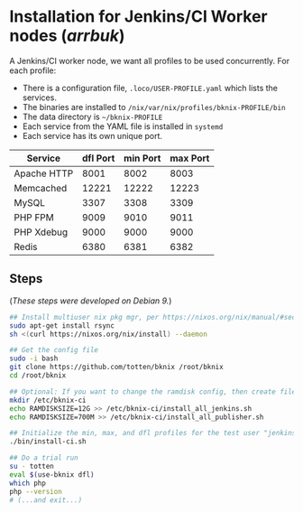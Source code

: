 # Installation for Jenkins/CI Worker nodes (*arrbuk*)

A Jenkins/CI worker node, we want all profiles to be used concurrently. For each profile:

* There is a configuration file, `.loco/USER-PROFILE.yaml` which lists the services.
* The binaries are installed to `/nix/var/nix/profiles/bknix-PROFILE/bin`
* The data directory is `~/bknix-PROFILE`
* Each service from the YAML file is installed in `systemd`
* Each service has its own unique port.

| Service     | dfl Port     | min Port     | max Port     |
|-------------|--------------|--------------|--------------|
| Apache HTTP | 8001         | 8002         | 8003         |
| Memcached   | 12221        | 12222        | 12223        |
| MySQL       | 3307         | 3308         | 3309         |
| PHP FPM     | 9009         | 9010         | 9011         |
| PHP Xdebug  | 9000         | 9000         | 9000         |
| Redis       | 6380         | 6381         | 6382         |

## Steps

(*These steps were developed on Debian 9.*)

```bash
## Install multiuser nix pkg mgr, per https://nixos.org/nix/manual/#sect-multi-user-installation
sudo apt-get install rsync
sh <(curl https://nixos.org/nix/install) --daemon

## Get the config file
sudo -i bash
git clone https://github.com/totten/bknix /root/bknix
cd /root/bknix

## Optional: If you want to change the ramdisk config, then create files like:
mkdir /etc/bknix-ci
echo RAMDISKSIZE=12G >> /etc/bknix-ci/install_all_jenkins.sh
echo RAMDISKSIZE=700M >> /etc/bknix-ci/install_all_publisher.sh

## Initialize the min, max, and dfl profiles for the test user "jenkins"
./bin/install-ci.sh

## Do a trial run
su - totten
eval $(use-bknix dfl)
which php
php --version
# (...and exit...)
```
